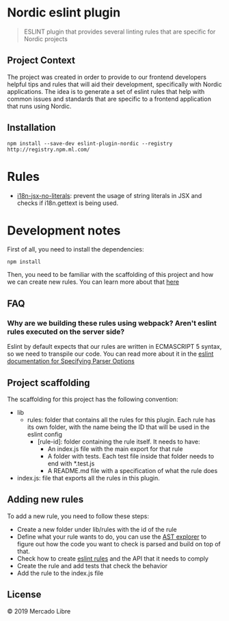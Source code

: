 # Nordic eslint plugin

> ESLINT plugin that provides several linting rules that are specific for Nordic projects

## Project Context
The project was created in order to provide to our frontend developers helpful tips and rules that will aid their development, specifically with Nordic applications. The idea
is to generate a set of eslint rules that help with common issues and standards that are specific to a frontend application that runs using Nordic.

## Installation
```
npm install --save-dev eslint-plugin-nordic --registry http://registry.npm.ml.com/
```

# Rules
- [i18n-jsx-no-literals](https://github.com/mercadolibre/fury_frontend-eslint-plugin-nordic/tree/develop/lib/rules/i18n-jsx-no-literals): prevent the usage of string literals in JSX and checks if i18n.gettext is being used.

# Development notes

First of all, you need to install the dependencies:

```
npm install
```

Then, you need to be familiar with the scaffolding of this project and how we can create new rules. You can learn more about that [here](#project-scaffolding)

## FAQ
### Why are we building these rules using webpack? Aren't eslint rules executed on the server side?

Eslint by default expects that our rules are written in ECMASCRIPT 5 syntax, so we need to transpile our code. You can read more about it in the [eslint documentation for Specifying Parser Options](https://eslint.org/docs/user-guide/configuring#specifying-parser-options)

## Project scaffolding

The scaffolding for this project has the following convention:
- lib
    - rules: folder that contains all the rules for this plugin. Each rule has its own folder, with the name being the ID that will be used in the eslint config
        - [rule-id]: folder containing the rule itself. It needs to have:
            - An index.js file with the main export for that rule
            - A folder with tests. Each test file inside that folder needs to end with *.test.js
            - A README.md file with a specification of what the rule does
- index.js: file that exports all the rules in this plugin.

## Adding new rules
To add a new rule, you need to follow these steps:
- Create a new folder under lib/rules with the id of the rule
- Define what your rule wants to do, you can use the [AST explorer](http://astexplorer.net) to figure out how the code you want to check is parsed and build on top of that.
- Check how to create [eslint rules](https://eslint.org/docs/developer-guide/working-with-rules) and the API that it needs to comply
- Create the rule and add tests that check the behavior
- Add the rule to the index.js file

## License

© 2019 Mercado Libre

